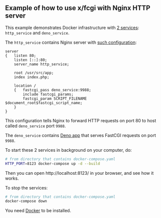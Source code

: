 ## Example of how to use x/fcgi with Nginx HTTP server

This example demonstrates Docker infrastructure with [2 services](./docker-compose.yaml): `http_service` and `deno_service`.

The `http_service` contains Nginx server with [such configuration](./infra/http_service/default.conf):

```nginx
server
{	listen 80;
	listen [::]:80;
	server_name http_service;

	root /usr/src/app;
	index index.php;

	location /
	{	fastcgi_pass deno_service:9988;
		include fastcgi_params;
		fastcgi_param SCRIPT_FILENAME $document_root$fastcgi_script_name;
	}
}
```

This configuration tells Nginx to forward HTTP requests on port 80 to host called `deno_service` port `9988`.

The `deno_service` contains [Deno app](./src/deno_service/backend.ts) that serves FastCGI requests on port `9988`.

To start these 2 services in background on your computer, do:

```bash
# from directory that contains docker-compose.yaml
HTTP_PORT=8123 docker-compose up -d --build
```

Then you can open http://localhost:8123/ in your browser, and see how it works.

To stop the services:

```bash
# from directory that contains docker-compose.yaml
docker-compose down
```

You need [Docker](https://www.docker.com/) to be installed.
